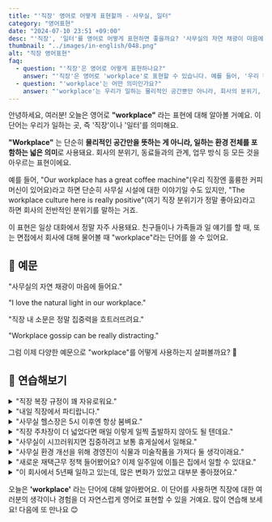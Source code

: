 ```yaml
---
title: "'직장' 영어로 어떻게 표현할까 - 사무실, 일터"
category: "영어표현"
date: "2024-07-10 23:51 +09:00"
desc: "'직장', '일터'를 영어로 어떻게 표현하면 좋을까요? '사무실의 자연 채광이 마음에 들어요.', '직장 내 소문은 정말 집중력을 흐트러뜨려요.' 등을 영어로 표현하는 법을 배워봅시다. 다양한 예문을 통해서 연습하고 본인의 표현으로 만들어 보세요."
thumbnail: "../images/in-english/048.png"
alt: "직장 영어표현"
faq:
  - question: "'직장'은 영어로 어떻게 표현하나요?"
    answer: "'직장'은 영어로 'workplace'로 표현할 수 있습니다. 예를 들어, '우리 직장엔 훌륭한 커피머신이 있어요'는 'Our workplace has a great coffee machine'이라고 말할 수 있습니다."
  - question: "'workplace'는 어떤 의미인가요?"
    answer: "'workplace'는 우리가 일하는 물리적인 공간뿐만 아니라, 회사의 분위기, 동료들과의 관계, 업무 방식 등 일하는 환경 전체를 포함하는 넓은 의미로 사용됩니다. 예를 들어, 'The workplace culture here is really positive'는 '여기 직장 분위기가 정말 좋아요'라는 뜻입니다."
---
```


안녕하세요, 여러분! 오늘은 영어로 **"workplace"** 라는 표현에 대해 알아볼 거예요. 이 단어는 우리가 일하는 곳, 즉 '직장'이나 '일터'를 의미해요.

**"Workplace"** 는 단순히 **물리적인 공간만을 뜻하는 게 아니라, 일하는 환경 전체를 포함하는 넓은 의미**로 사용돼요. 회사의 분위기, 동료들과의 관계, 업무 방식 등 모든 것을 아우르는 표현이에요.

예를 들어, "Our workplace has a great coffee machine"(우리 직장엔 훌륭한 커피머신이 있어요)라고 하면 단순히 사무실 시설에 대한 이야기일 수도 있지만, "The workplace culture here is really positive"(여기 직장 분위기가 정말 좋아요)라고 하면 회사의 전반적인 분위기를 말하는 거죠.

이 표현은 일상 대화에서 정말 자주 사용돼요. 친구들이나 가족들과 일 얘기를 할 때, 또는 면접에서 회사에 대해 물어볼 때 "workplace"라는 단어를 쓸 수 있어요.

## 📖 예문

"사무실의 자연 채광이 마음에 들어요."

"I love the natural light in our workplace."

"직장 내 소문은 정말 집중력을 흐트러뜨려요."

"Workplace gossip can be really distracting."

그럼 이제 다양한 예문으로 "workplace"를 어떻게 사용하는지 살펴볼까요? 🏢

## 💬 연습해보기

<details>
<summary>"직장 복장 규정이 꽤 자유로워요."</summary>
<span>"The workplace dress code is pretty relaxed."</span>
</details>

<details>
<summary>"내일 직장에서 파티랍니다."</summary>
<span>"We're having a potluck at the workplace tomorrow."</span>
</details>

<details>
<summary>"사무실 헬스장은 5시 이후엔 항상 붐벼요."</summary>
<span>"The workplace gym is always busy after 5."</span>
</details>

<details>
<summary>"직장 주차장이 더 넓었다면 매일 이렇게 일찍 출발하지 않아도 될 텐데요."</summary>
<span>"If our workplace had better parking, I wouldn't have to leave home so early every day."</span>
</details>

<details>
<summary>"사무실이 시끄러워지면 집중하려고 보통 휴게실에서 일해요."</summary>
<span>"When the workplace gets too noisy, I <a href="/blog/in-english/017.usually/">usually</a> work in the break room to focus."</span>
</details>

<details>
<summary>"사무실 환경 개선을 위해 경영진이 식물과 미술작품을 가져다 둘 생각이래요."</summary>
<span>"To improve our workplace environment, management is considering adding some plants and artwork."</span>
</details>

<details>
<summary>"새로운 재택근무 정책 들어봤어요? 이제 일주일에 이틀은 집에서 일할 수 있대요."</summary>
<span>"Have you heard about the new workplace policy on remote work? It looks like we'll be able to work from home two days a week now."</span>
</details>

<details>
<summary>"이 회사에서 5년째 일하고 있는데, 많은 변화가 있었고 대부분 좋아졌어요."</summary>
<span>"I've been at this workplace for five years now, and I've seen it change a lot, mostly for the better."</span>
</details>

오늘은 **'workplace'** 라는 단어에 대해 알아봤어요. 이 단어를 사용하면 직장에 대한 여러분의 생각이나 경험을 더 자연스럽게 영어로 표현할 수 있을 거예요. 많이 연습해 보세요! 다음에 또 만나요 😊

